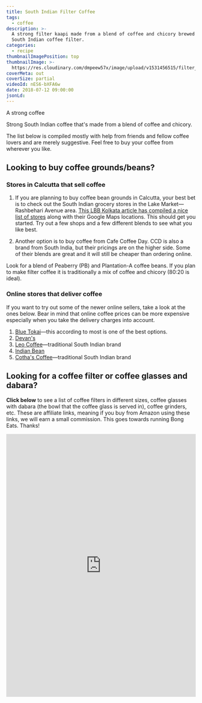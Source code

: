 ```yaml
---
title: South Indian Filter Coffee
tags:
  - coffee
description: >-
  A strong filter kaapi made from a blend of coffee and chicory brewed in a
  South Indian coffee filter.
categories:
  - recipe
thumbnailImagePosition: top
thumbnailImage: >-
  https://res.cloudinary.com/dmpeew57x/image/upload/v1531456515/filter_kaapi_16x9_us8ntq.png
coverMeta: out
coverSize: partial
videoId: nES6-bXFA6w
date: 2018-07-12 09:00:00
jsonLd:
---
```




<p class="post-byline">A strong coffee</p>

<p class="post-intro">Strong South Indian coffee that's made from a blend of coffee and chicory.</p>

<!-- more -->

<span class="dropcap">T</span>he list below is compiled mostly with help from friends and fellow coffee lovers and are merely suggestive. Feel free to buy your coffee from wherever you like.

## Looking to buy coffee grounds/beans?

### Stores in Calcutta that sell coffee

1. If you are planning to buy coffee bean grounds in Calcutta, your best bet is to check out the South Indian grocery stores in the Lake Market—Rashbehari Avenue area. [This LBB Kolkata article has compiled a nice list of stores](https://lbb.in/kolkata/eat-shop-drink-lake-market-kolkatas-mini-south-india/) along with their Google Maps locations. This should get you started. Try out a few shops and a few different blends to see what you like best.

2. Another option is to buy coffee from Cafe Coffee Day. CCD is also a brand from South India, but their pricings are on the higher side. Some of their blends are great and it will still be cheaper than ordering online.

Look for a blend of Peaberry (PB) and Plantation-A coffee beans. If you plan to make filter coffee it is traditionally a mix of coffee and chicory (80:20 is ideal).

### Online stores that deliver coffee
If you want to try out some of the newer online sellers, take a look at the ones below. Bear in mind that online coffee prices can be more expensive especially when you take the delivery charges into account.

1. [Blue Tokai](https://bluetokaicoffee.com/)—this according to most is one of the best options.
2. [Devan's](https://www.devans.in/)
3. [Leo Coffee](https://www.leocoffee.co.in/)—traditional South Indian brand
4. [Indian Bean](https://theindianbean.com/)
5. [Cotha's Coffee](https://www.cothas.com/products)—traditional South Indian brand

## Looking for a coffee filter or coffee glasses and dabara?

**Click below** to see a list of coffee filters in different sizes, coffee glasses with dabara (the bowl that the coffee glass is served in), coffee grinders, etc. These are affiliate links, meaning if you buy from Amazon using these links, we will earn a small commission. This goes towards running Bong Eats. Thanks!

<iframe src="https://kit.com/embed?url=https%3A%2F%2Fkit.com%2Fbongeats%2Findian-filter-coffee-equipments" style="display: block; border: 0px; margin: 0 auto; width: 100%; height: 100vw; max-width: 700px; max-height: 700px" scrolling="no"></iframe>

